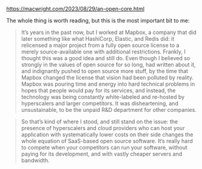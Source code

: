 https://macwright.com/2023/08/29/an-open-core.html

The whole thing is worth reading, but this is the most important bit to me:

> It’s years in the past now, but I worked at Mapbox, a company that did later something like what HashiCorp, Elastic, and Redis did: it relicensed a major project from a fully open source license to a merely source-available one with additional restrictions. Frankly, I thought this was a good idea and still do. Even though I believed so strongly in the values of open source for so long, had written about it, and indignantly pushed to open source more stuff, by the time that Mapbox changed the license that vision had been polluted by reality. Mapbox was pouring time and energy into hard technical problems in hopes that people would pay for its services, and instead, the technology was being constantly white-labeled and re-hosted by hyperscalers and larger competitors. It was disheartening, and unsustainable, to be the unpaid R&D department for other companies.

> So that’s kind of where I stood, and still stand on the issue: the presence of hyperscalers and cloud providers who can host your application with systematically lower costs on their side changes the whole equation of SaaS-based open source software. It’s really hard to compete when your competitors can run your software, without paying for its development, and with vastly cheaper servers and bandwidth.

